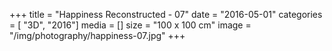 +++
title = "Happiness Reconstructed - 07"
date = "2016-05-01"
categories = [ "3D", "2016"]
media = []
size = "100 x 100 cm"
image = "/img/photography/happiness-07.jpg"
+++

